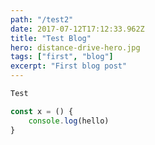 ```yaml
---
path: "/test2"
date: 2017-07-12T17:12:33.962Z
title: "Test Blog"
hero: distance-drive-hero.jpg
tags: ["first", "blog"]
excerpt: "First blog post"
---
```


```javascript
Test

const x = () { 
    console.log(hello)
}
```
<!-- Hello 
![](./Italy-Oliver.jpg) -->